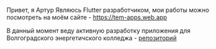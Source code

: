 Привет, я Артур
Являюсь Flutter разработчиком, мои работы можно посмотреть на моём сайте - https://tem-apps.web.app

В данный момент веду активную разработку приложения для Волгоградского энергетичского колледжа - [репозиторий](https://github.com/Volgograd-Power-Engineering-College/VPEC-App)
